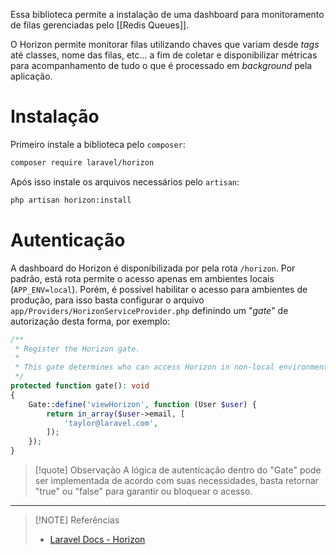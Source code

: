 Essa biblioteca permite a instalação de uma dashboard para monitoramento de filas gerenciadas pelo [[Redis Queues]].

O Horizon permite monitorar filas utilizando chaves que variam desde *tags* até classes, nome das filas, etc... a fim de coletar e disponibilizar métricas para acompanhamento de tudo o que é processado em *background* pela aplicação.

# Instalação
Primeiro instale a biblioteca pelo `composer`:
```sh
composer require laravel/horizon
```

Após isso instale os arquivos necessários pelo `artisan`:
```sh
php artisan horizon:install
```

# Autenticação
A dashboard do Horizon é disponibilizada por pela rota `/horizon`. Por padrão, está rota permite o acesso apenas em ambientes locais (`APP_ENV=local`). Porém, é possível habilitar o acesso para ambientes de produção, para isso basta configurar o arquivo `app/Providers/HorizonServiceProvider.php` definindo um "*gate*" de autorização desta forma, por exemplo:
```php
/**
 * Register the Horizon gate.
 *
 * This gate determines who can access Horizon in non-local environments.
 */
protected function gate(): void
{
    Gate::define('viewHorizon', function (User $user) {
        return in_array($user->email, [
            'taylor@laravel.com',
        ]);
    });
}
```

> [!quote] Observação
> A lógica de autenticação dentro do "Gate" pode ser implementada de acordo com suas necessidades, basta retornar "true" ou "false" para garantir ou bloquear o acesso.

---
> [!NOTE] Referências
> - [Laravel Docs - Horizon](https://laravel.com/docs/11.x/horizon)
